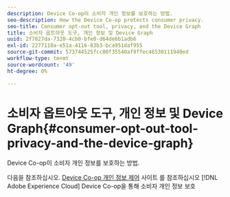 ```yaml
---
description: Device Co-op이 소비자 개인 정보를 보호하는 방법.
seo-description: How the Device Co-op protects consumer privacy.
seo-title: Consumer opt-out tool, privacy, and the Device Graph
title: 소비자 옵트아웃 도구, 개인 정보 및 Device Graph
uuid: 2f7827da-7320-4cb0-bfe0-d64de6b1adb6
exl-id: 2277118a-e51a-4116-83b3-bca951daf955
source-git-commit: 573744525fcc00f35540af9ffec46530111940ed
workflow-type: tm+mt
source-wordcount: '49'
ht-degree: 0%

---
```


# 소비자 옵트아웃 도구, 개인 정보 및 Device Graph{#consumer-opt-out-tool-privacy-and-the-device-graph}

Device Co-op이 소비자 개인 정보를 보호하는 방법.

다음을 참조하십시오. [Device Co-op 개인 정보 제어](https://cross-device-privacy.adobe.com/) 사이트 를 참조하십시오 [!DNL Adobe Experience Cloud] Device Co-op을 통해 소비자 개인 정보 보호
